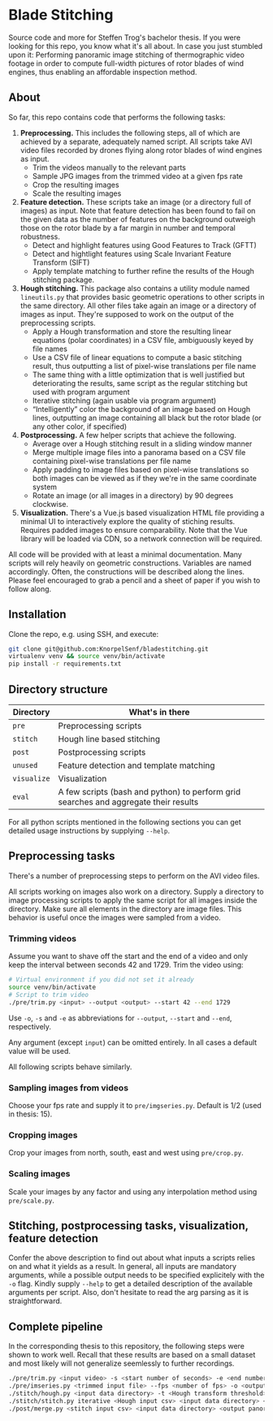 # Blade Stitching

Source code and more for Steffen Trog's bachelor thesis.
If you were looking for this repo, you know what it's all about.
In case you just stumbled upon it: Performing panoramic image stitching of thermographic video footage in order to compute full-width pictures of rotor blades of wind engines, thus enabling an affordable inspection method.

## About

So far, this repo contains code that performs the following tasks:

1) **Preprocessing.**
This includes the following steps, all of which are achieved by a separate, adequately named script.
All scripts take AVI video files recorded by drones flying along rotor blades of wind engines as input.
    * Trim the videos manually to the relevant parts
    * Sample JPG images from the trimmed video at a given fps rate
    * Crop the resulting images
    * Scale the resulting images
1) **Feature detection.**
These scripts take an image (or a directory full of images) as input.
Note that feature detection has been found to fail on the given data as the number of features on the background outweigh those on the rotor blade by a far margin in number and temporal robustness.
    * Detect and highlight features using Good Features to Track (GFTT)
    * Detect and hightlight features using Scale Invariant Feature Transform (SIFT)
    * Apply template matching to further refine the results of the Hough stitching package.
1) **Hough stitching.**
This package also contains a utility module named `lineutils.py` that provides basic geometric operations to other scripts in the same directory. All other files take again an image or a directory of images as input.
They're supposed to work on the output of the preprocessing scripts.
    * Apply a Hough transformation and store the resulting linear equations (polar coordinates) in a CSV file, ambiguously keyed by file names
    * Use a CSV file of linear equations to compute a basic stitching result, thus outputting a list of pixel-wise translations per file name
    * The same thing with a little optimization that is well justified but deteriorating the results, same script as the regular stitching but used with program argument
    * Iterative stitching (again usable via program argument)
    * “Intelligently” color the background of an image based on Hough lines, outputting an image containing all black but the rotor blade (or any other color, if specified)
1) **Postprocessing.**
A few helper scripts that achieve the following.
    * Average over a Hough stitching result in a sliding window manner
    * Merge multiple image files into a panorama based on a CSV file containing pixel-wise translations per file name
    * Apply padding to image files based on pixel-wise translations so both images can be viewed as if they we're in the same coordinate system
    * Rotate an image (or all images in a directory) by 90 degrees clockwise.
1) **Visualization.**
There's a Vue.js based visualization HTML file providing a minimal UI to interactively explore the quality of stiching results.
Requires padded images to ensure comparability.
Note that the Vue library will be loaded via CDN, so a network connection will be required.

All code will be provided with at least a minimal documentation.
Many scripts will rely heavily on geometric constructions.
Variables are named accordingly.
Often, the constructions will be described along the lines.
Please feel encouraged to grab a pencil and a sheet of paper if you wish to follow along.

## Installation

Clone the repo, e.g. using SSH, and execute:

```bash
git clone git@github.com:KnorpelSenf/bladestitching.git
virtualenv venv && source venv/bin/activate
pip install -r requirements.txt
```

## Directory structure

| Directory   | What's in there                                                                      |
|-------------|--------------------------------------------------------------------------------------|
| `pre`       | Preprocessing scripts                                                                |
| `stitch`    | Hough line based stitching                                                           |
| `post`      | Postprocessing scripts                                                               |
| `unused`    | Feature detection and template matching                                              |
| `visualize` | Visualization                                                                        |
| `eval`      | A few scripts (bash and python) to perform grid searches and aggregate their results |

For all python scripts mentioned in the following sections you can get detailed usage instructions by supplying `--help`.

## Preprocessing tasks

There's a number of preprocessing steps to perform on the AVI video files.

All scripts working on images also work on a directory.
Supply a directory to image processing scripts to apply the same script for all images inside the directory.
Make sure all elements in the directory are image files.
This behavior is useful once the images were sampled from a video.

### Trimming videos

Assume you want to shave off the start and the end of a video and only keep the interval between seconds 42 and 1729.
Trim the video using:

```bash
# Virtual environment if you did not set it already
source venv/bin/activate
# Script to trim video
./pre/trim.py <input> --output <output> --start 42 --end 1729
```

Use `-o`, `-s` and `-e` as abbreviations for `--output`, `--start` and `--end`, respectively.

Any argument (except `input`) can be omitted entirely.
In all cases a default value will be used.

All following scripts behave similarly.

### Sampling images from videos

Choose your fps rate and supply it to `pre/imgseries.py`. Default is 1/2 (used in thesis: 15).

### Cropping images

Crop your images from north, south, east and west using `pre/crop.py`.

### Scaling images

Scale your images by any factor and using any interpolation method using `pre/scale.py`.

## Stitching, postprocessing tasks, visualization, feature detection

Confer the above description to find out about what inputs a scripts relies on and what it yields as a result.
In general, all inputs are mandatory arguments, while a possible output needs to be specified explicitely with the `-o` flag.
Kindly supply `--help` to get a detailed description of the available arguments per script.
Also, don't hesitate to read the arg parsing as it is straightforward.

## Complete pipeline

In the corresponding thesis to this repository, the following steps were shown to work well.
Recall that these results are based on a small dataset and most likely will not generalize seemlessly to further recordings.

```bash
./pre/trim.py <input video> -s <start number of seconds> -e <end number of seconds> -o <output video>
./pre/imseries.py <trimmed input file> --fps <number of fps> -o <output data directory>
./stitch/hough.py <input data directory> -t <Hough transform threshold> -d 0.3 --max-workers <number of threads to use> -o <output csv>
./stitch/stitch.py iterative <Hough input csv> <input data directory> <image height> -o <output csv>
./post/merge.py <stitch input csv> <input data directory> <output panorama>
```
